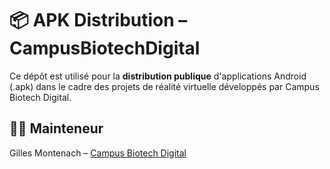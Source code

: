 # 📦 APK Distribution – CampusBiotechDigital

Ce dépôt est utilisé pour la **distribution publique** d'applications Android (.apk) dans le cadre des projets de réalité virtuelle développés par Campus Biotech Digital.

## 👨‍🔧 Mainteneur

Gilles Montenach – [Campus Biotech Digital](https://immerscio.bio)
